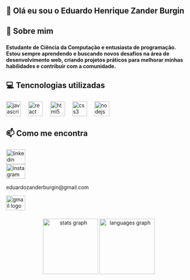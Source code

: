 <h2 align="left">👋 Olá eu sou o Eduardo Henrique Zander Burgin</h2>

###

<h2 align="left">🚀 Sobre mim</h2>

###

<h4 align="left">Estudante de Ciência da Computação e entusiasta de programação. <br>Estou sempre aprendendo e buscando novos desafios na área de desenvolvimento web, criando projetos práticos para melhorar minhas habilidades e contribuir com a comunidade.</h4>

###

<h2 align="left">💻 Tencnologias utilizadas</h2>

###

<div align="left">
  <img src="https://cdn.jsdelivr.net/gh/devicons/devicon/icons/javascript/javascript-plain.svg" height="40" alt="javascript logo"  />
  <img width="12" />
  <img src="https://cdn.jsdelivr.net/gh/devicons/devicon/icons/react/react-original.svg" height="40" alt="react logo"  />
  <img width="12" />
  <img src="https://cdn.jsdelivr.net/gh/devicons/devicon/icons/html5/html5-original.svg" height="40" alt="html5 logo"  />
  <img width="12" />
  <img src="https://cdn.jsdelivr.net/gh/devicons/devicon/icons/css3/css3-original.svg" height="40" alt="css3 logo"  />
  <img width="12" />
  <img src="https://cdn.jsdelivr.net/gh/devicons/devicon/icons/nodejs/nodejs-original.svg" height="40" alt="nodejs logo"  />
</div>

###

<h2 align="left">📫 Como me encontra</h2>

###

<div align="left">
  <a href="https://www.linkedin.com/in/eduardo-burgin" >
    <img src="https://raw.githubusercontent.com/maurodesouza/profile-readme-generator/master/src/assets/icons/social/linkedin/default.svg" width="52" height="40" alt="linkedin logo"  /> 
  </a> <br/>
  <a href="https://www.instagram.com/eduardohenriqueburgin/" >
    <img src="https://raw.githubusercontent.com/maurodesouza/profile-readme-generator/master/src/assets/icons/social/instagram/default.svg" width="52" height="40" alt="instagram logo"  />
  </a> <br/>
  <p>eduardozanderburgin@gmail.com</p>
  <a href="mailto:eduardozanderburgin@gmail.com" >
    <img src="https://raw.githubusercontent.com/maurodesouza/profile-readme-generator/master/src/assets/icons/social/gmail/default.svg" width="52" height="40" alt="gmail logo" />
  </a>  
</div>

###

<div align="center">
  <img src="https://github-readme-stats.vercel.app/api?username=EZBurgin&hide_title=false&hide_rank=false&show_icons=true&include_all_commits=true&count_private=true&disable_animations=false&theme=dracula&locale=en&hide_border=false&order=1" height="150" alt="stats graph"  />
  <img src="https://github-readme-stats.vercel.app/api/top-langs?username=EZBurgin&locale=en&hide_title=false&layout=compact&card_width=320&langs_count=5&theme=dracula&hide_border=false&order=2" height="150" alt="languages graph"  />
</div>

###
